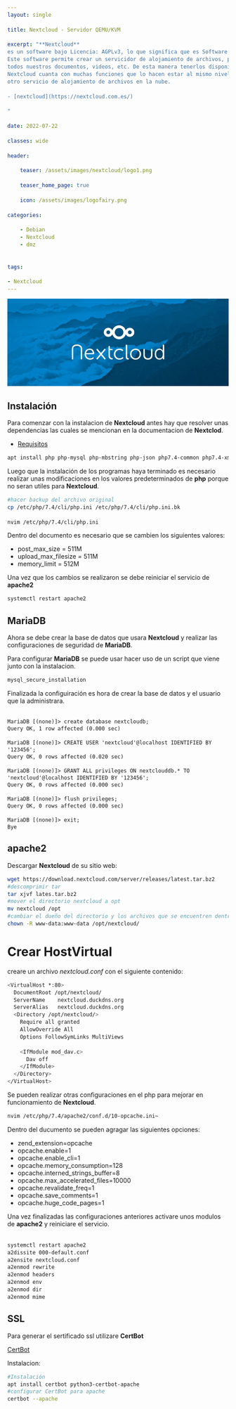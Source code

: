 ```yaml
---
layout: single

title: Nextcloud - Servidor QEMU/KVM 

excerpt: "**Nextcloud**
es un software bajo Licencia: AGPLv3, lo que significa que es Software Libre.
Este software permite crear un servicidor de alojamiento de archivos, para almacenar
todos nuestros documentos, videos, etc. De esta manera tenerlos disponibles desde cualquier lugar, y en todo momento.
Nextcloud cuanta con muchas funciones que lo hacen estar al mismo nivel que cualquier 
otro servicio de alojamiento de archivos en la nube.

- [nextcloud](https://nextcloud.com.es/)

"

date: 2022-07-22

classes: wide

header:

    teaser: /assets/images/nextcloud/logo1.png

    teaser_home_page: true
    
    icon: /assets/images/logofairy.png

categories:

    - Debian
    - Nextcloud
    - dmz


tags:  

- Nextcloud
---
```


![](/assets/images/nextcloud/nextcloud.webp)

## Instalación

Para comenzar con la instalacion de **Nextcloud** antes hay que resolver unas dependencias
las cuales se mencionan en la documentacion de **Nextclod**.

- [Requisitos](https://docs.nextcloud.com/server/latest/admin_manual/installation/source_installation.html)

```bash
apt install php php-mysql php-mbstring php-json php7.4-common php7.4-xml php-zip php-gd curl php-curl php-pear php7.4-opcache php-intl mariadb-server

```
Luego que la instalación de los programas haya terminado es necesario realizar unas 
modificaciones en los valores predeterminados de **php** porque no seran 
utiles para **Nextcloud**.


```bash
#hacer backup del archivo original
cp /etc/php/7.4/cli/php.ini /etc/php/7.4/cli/php.ini.bk

nvim /etc/php/7.4/cli/php.ini
```
Dentro del documento es necesario que se cambien los siguientes valores:

* post_max_size = 511M
* upload_max_filesize = 511M
* memory_limit = 512M

Una vez que los cambios se realizaron se debe reiniciar el servicio de **apache2**

```bash
systemctl restart apache2

```
## MariaDB

Ahora se debe crear la base de datos que usara **Nextcloud** y realizar las 
configuraciones de seguridad de **MariaDB**.

Para configurar **MariaDB** se puede usar hacer uso de un script que viene junto
con la instalacion.

```bash
mysql_secure_installation
```
Finalizada la configuiración es hora de crear la base de datos y el usuario que la 
administrara.


```mariadb

MariaDB [(none)]> create database nextcloudb;
Query OK, 1 row affected (0.000 sec)

MariaDB [(none)]> CREATE USER 'nextcloud'@localhost IDENTIFIED BY '123456';
Query OK, 0 rows affected (0.020 sec)

MariaDB [(none)]> GRANT ALL privileges ON nextclouddb.* TO 'nextcloud'@localhost IDENTIFIED BY '123456';
Query OK, 0 rows affected (0.000 sec)

MariaDB [(none)]> flush privileges;
Query OK, 0 rows affected (0.000 sec)

MariaDB [(none)]> exit;
Bye

```

##  apache2

Descargar **Nextcloud** de su sitio web:

```bash
wget https://download.nextcloud.com/server/releases/latest.tar.bz2
#descomprimir tar
tar xjvf lates.tar.bz2
#mover el directorio nextcloud a opt
mv nextcloud /opt
#cambiar el dueño del directorio y los archivos que se encuentren dentro
chown -R www-data:www-data /opt/nextcloud/
```

# Crear HostVirtual

creare un archivo _nextcloud.conf_ con el siguiente contenido:

```bash
<VirtualHost *:80>
  DocumentRoot /opt/nextcloud/
  ServerName    nextcloud.duckdns.org 
  ServerAlias   nextcloud.duckdns.org
  <Directory /opt/nextcloud/>
    Require all granted
    AllowOverride All
    Options FollowSymLinks MultiViews

    <IfModule mod_dav.c>
      Dav off
    </IfModule>
  </Directory>
</VirtualHost>

```
Se pueden realizar otras configuraciones en el php para mejorar en funcionamiento
de **Nextcloud**.

```bash
nvim /etc/php/7.4/apache2/conf.d/10-opcache.ini~

```
Dentro del ducumento se pueden agragar las siguientes opciones:

* zend_extension=opcache
* opcache.enable=1
* opcache.enable_cli=1
* opcache.memory_consumption=128
* opcache.interned_strings_buffer=8
* opcache.max_accelerated_files=10000
* opcache.revalidate_freq=1
* opcache.save_comments=1
* opcache.huge_code_pages=1

Una vez finalizadas las configuraciones anteriores activare unos modulos de **apache2**
y reiniciare el servicio.

```bash

systemctl restart apache2
a2dissite 000-default.conf
a2ensite nextcloud.conf
a2enmod rewrite
a2enmod headers
a2enmod env
a2enmod dir
a2enmod mime

```
## SSL

Para generar el sertificado ssl utilizare **CertBot**

[CertBot](https://certbot.eff.org/instructions?ws=apache&os=debianbuster)

Instalacion:

```bash
#Instalación
apt install certbot python3-certbot-apache
#configurar CertBot para apache
certbot --apache

```
